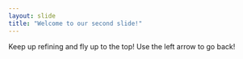 ```yaml
---
layout: slide
title: "Welcome to our second slide!"
---
```

Keep up refining and fly up to the top!
Use the left arrow to go back!
